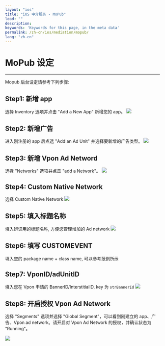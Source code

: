 ```yaml
---
layout: "ios"
title: "iOS 中介服务 - MoPub"
lead: ""
description:
keywords: 'Keywords for this page, in the meta data'
permalink: /zh-cn/ios/mediation/mopub/
lang: "zh-cn"
---
```

# MoPub 设定
---
Mopub 后台设定请参考下列步骤:

## Step1: 新增 app
选择 Inventory 选项并点击 "Add a New App" 新增您的 app。
![][6]

## Step2: 新增广告
进入刚注册的 app 后点选 "Add an Ad Unit" 并选择要新增的广告类型。
![][10]

## Step3: 新增 Vpon Ad Netword
选择 "Networks" 选项并点击 "add a Network"。
![][1]

## Step4: Custom Native Network
选择 Custom Native Network
![][2]

## Step5: 填入标题名称
填入辨识用的标题名称, 方便您管理增加的 Ad network
![][3]

## Step6: 填写 CUSTOMEVENT
填入您的 package name + class name, 可以参考范例所示

## Step7: VponID/adUnitID
填入您在 Vpon 申请的 BannerID/InterstitialID, key 为 `strBannerId`
![][11]

## Step8: 开启授权 Vpon Ad Network
选择 "Segments" 选项并选择 "Global Segment"，可以看到刚建立的 app、广告、Vpon ad network。请开启对 Vpon Ad Network 的授权，并确认状态为 "Running"。

![][12]


  [1]: {{site.imgurl}}/Mopub_001.png
  [2]: {{site.imgurl}}/Mopub_002.png
  [3]: {{site.imgurl}}/Mopub_003.png
  [4]: {{site.imgurl}}/Mopub_004-a.png
  [5]: {{site.imgurl}}/Mopub_005.png
  [6]: {{site.imgurl}}/Mopub_006.png
  [10]: {{site.imgurl}}/Mopub_010.png
  [11]: {{site.imgurl}}/Mopub_011.png
  [12]: {{site.imgurl}}/Mopub_012.png
